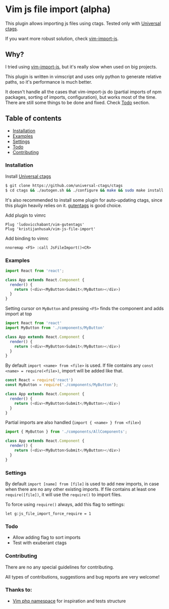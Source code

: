 # Vim js file import (alpha)

This plugin allows importing js files using ctags. Tested only with [Universal ctags](https://github.com/universal-ctags/ctags).

If you want more robust solution, check [vim-import-js](https://github.com/Galooshi/vim-import-js).

## Why?
I tried using [vim-import-js](https://github.com/Galooshi/vim-import-js), but it's really slow when used on big projects.

This plugin is written in vimscript and uses only python to generate relative paths, so it's performance is much better.

It doesn't handle all the cases that vim-import-js do (partial imports of npm packages, sorting of imports, configuration), but works most of the time.
There are still some things to be done and fixed. Check [Todo](#todo) section.

## Table of contents

* [Installation](#installation)
* [Examples](#examples)
* [Settings](#settings)
* [Todo](#todo)
* [Contributing](#contributing)

### Installation

Install [Universal ctags](https://github.com/universal-ctags/ctags)
```sh
$ git clone https://github.com/universal-ctags/ctags
$ cd ctags && ./autogen.sh && ./configure && make && sudo make install
```

It's also recommended to install some plugin for auto-updating ctags, since this plugin heavily relies on it.
[gutentags](https://github.com/ludovicchabant/vim-gutentags) is good choice.

Add plugin to vimrc
```vimL
Plug 'ludovicchabant/vim-gutentags'
Plug 'kristijanhusak/vim-js-file-import'
```

Add binding to vimrc
```vimL
nnoremap <F5> :call JsFileImport()<CR>
```

### Examples
```js
import React from 'react';

class App extends React.Component {
  render() {
    return (<div><MyButton>Submit</MyButton></div>)
  }
}
```

Setting cursor on `MyButton` and pressing `<F5>` finds the component and adds import at top

```js
import React from 'react'
import MyButton from './components/MyButton'

class App extends React.Component {
  render() {
    return (<div><MyButton>Submit</MyButton></div>)
  }
}
```

By default `import <name> from <file>` is used. If file contains any `const <name> = require(<file>)`,
import will be added like that.

```js
const React = require('react')
const MyButton = require('./components/MyButton');

class App extends React.Component {
  render() {
    return (<div><MyButton>Submit</MyButton></div>)
  }
}
```

Partial imports are also handled (`import { <name> } from <file>`)

```js
import { MyButton } from './components/AllComponents';

class App extends React.Component {
  render() {
    return (<div><MyButton>Submit</MyButton></div>)
  }
}
```

### Settings

By default `import [name] from [file]` is used to add new imports, in case when there are no any other existing imports.
If file contains at least one `require([file])`, it will use the `require()` to import files.

To force using `require()` always, add this flag to settings:

```vimL
let g:js_file_import_force_require = 1
```

### Todo

* Allow adding flag to sort imports
* Test with exuberant ctags

### Contributing
There are no any special guidelines for contributing.

All types of contributions, suggestions and bug reports are very welcome!

### Thanks to:
* [Vim php namespace](https://github.com/arnaud-lb/vim-php-namespace) for inspiration and tests structure

